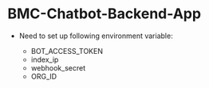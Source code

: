 # BMC-Chatbot-Backend-App

- Need to set up following environment variable:

  - BOT_ACCESS_TOKEN
  - index_ip
  - webhook_secret
  - ORG_ID